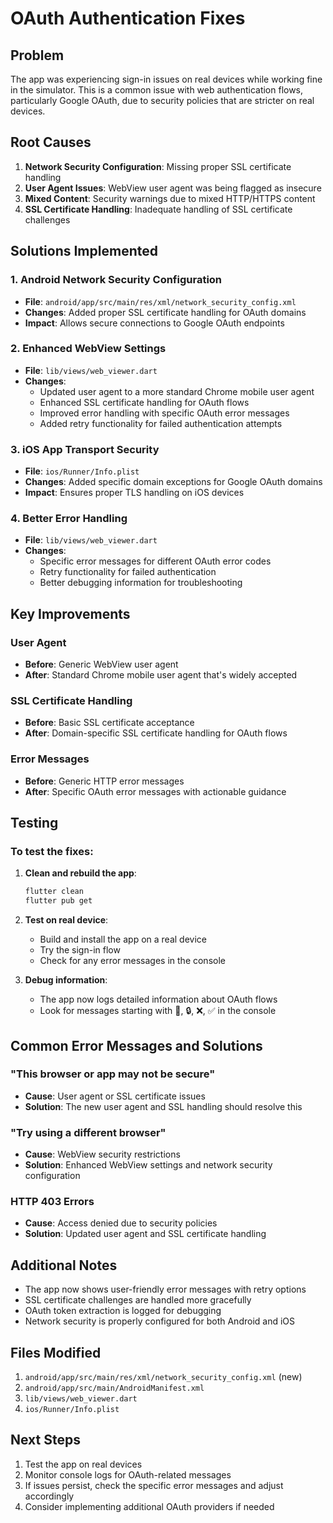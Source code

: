 # OAuth Authentication Fixes

## Problem
The app was experiencing sign-in issues on real devices while working fine in the simulator. This is a common issue with web authentication flows, particularly Google OAuth, due to security policies that are stricter on real devices.

## Root Causes
1. **Network Security Configuration**: Missing proper SSL certificate handling
2. **User Agent Issues**: WebView user agent was being flagged as insecure
3. **Mixed Content**: Security warnings due to mixed HTTP/HTTPS content
4. **SSL Certificate Handling**: Inadequate handling of SSL certificate challenges

## Solutions Implemented

### 1. Android Network Security Configuration
- **File**: `android/app/src/main/res/xml/network_security_config.xml`
- **Changes**: Added proper SSL certificate handling for OAuth domains
- **Impact**: Allows secure connections to Google OAuth endpoints

### 2. Enhanced WebView Settings
- **File**: `lib/views/web_viewer.dart`
- **Changes**: 
  - Updated user agent to a more standard Chrome mobile user agent
  - Enhanced SSL certificate handling for OAuth flows
  - Improved error handling with specific OAuth error messages
  - Added retry functionality for failed authentication attempts

### 3. iOS App Transport Security
- **File**: `ios/Runner/Info.plist`
- **Changes**: Added specific domain exceptions for Google OAuth domains
- **Impact**: Ensures proper TLS handling on iOS devices

### 4. Better Error Handling
- **File**: `lib/views/web_viewer.dart`
- **Changes**:
  - Specific error messages for different OAuth error codes
  - Retry functionality for failed authentication
  - Better debugging information for troubleshooting

## Key Improvements

### User Agent
- **Before**: Generic WebView user agent
- **After**: Standard Chrome mobile user agent that's widely accepted

### SSL Certificate Handling
- **Before**: Basic SSL certificate acceptance
- **After**: Domain-specific SSL certificate handling for OAuth flows

### Error Messages
- **Before**: Generic HTTP error messages
- **After**: Specific OAuth error messages with actionable guidance

## Testing

### To test the fixes:

1. **Clean and rebuild the app**:
   ```bash
   flutter clean
   flutter pub get
   ```

2. **Test on real device**:
   - Build and install the app on a real device
   - Try the sign-in flow
   - Check for any error messages in the console

3. **Debug information**:
   - The app now logs detailed information about OAuth flows
   - Look for messages starting with 🔐, 🔒, ❌, ✅ in the console

## Common Error Messages and Solutions

### "This browser or app may not be secure"
- **Cause**: User agent or SSL certificate issues
- **Solution**: The new user agent and SSL handling should resolve this

### "Try using a different browser"
- **Cause**: WebView security restrictions
- **Solution**: Enhanced WebView settings and network security configuration

### HTTP 403 Errors
- **Cause**: Access denied due to security policies
- **Solution**: Updated user agent and SSL certificate handling

## Additional Notes

- The app now shows user-friendly error messages with retry options
- SSL certificate challenges are handled more gracefully
- OAuth token extraction is logged for debugging
- Network security is properly configured for both Android and iOS

## Files Modified

1. `android/app/src/main/res/xml/network_security_config.xml` (new)
2. `android/app/src/main/AndroidManifest.xml`
3. `lib/views/web_viewer.dart`
4. `ios/Runner/Info.plist`

## Next Steps

1. Test the app on real devices
2. Monitor console logs for OAuth-related messages
3. If issues persist, check the specific error messages and adjust accordingly
4. Consider implementing additional OAuth providers if needed 